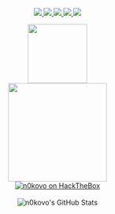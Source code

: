 <p align="center">
  <a href="https://infosec.exchange/@n0kovo">
    <img src="https://img.shields.io/mastodon/follow/109279768980598864?domain=https%3A%2F%2Finfosec.exchange&style=for-the-badge&label=%40n0kovo&logo=mastodon&logoColor=00AEFF&labelColor=black&color=7fff00">
  </a>
  <a href="http://keybase.io/n0kovo">
    <img src="https://img.shields.io/badge/n0kovo-0078D4?style=for-the-badge&logo=keybase&logoColor=00AEFF&labelColor=black&color=black">
  </a>
  <a href="https://matrix.to/#/@n0kovo:matrix.org">
    <img src="https://img.shields.io/badge/@n0kovo:matrix.org-0078D4?style=for-the-badge&logo=matrix&logoColor=00AEFF&labelColor=black&color=black">
  </a>
  <a href="https://app.hackthebox.com/users/13267">
    <img src="https://img.shields.io/badge/n0kovo-0078D4?style=for-the-badge&logo=Hackthebox&logoColor=00AEFF&labelColor=black&color=black">
  </a>
  <a href="mailto:n0kovo@riseup.net">
    <img src="https://img.shields.io/badge/n0kovo@riseup.net-0078D4?style=for-the-badge&logo=riseup&logoColor=00AEFF&labelColor=black&color=black">
  </a>
</p>
<p align="center">
  <img src="https://readme-typing-svg.demolab.com?font=Red+Hat+Mono&size=15&duration=400&color=00AEFF&vCenter=true&multiline=true&repeat=false&width=470&height=130&lines=d8b%C2%A0%C2%A0%C2%A0db%C2%A0%C2%A0.d88b.%C2%A0%C2%A0db%C2%A0%C2%A0%C2%A0dD%C2%A0%C2%A0.d88b.%C2%A0%C2%A0db%C2%A0%C2%A0%C2%A0%C2%A0db%C2%A0%C2%A0.d88b.%C2%A0%C2%A0;888o%C2%A0%C2%A088%C2%A0.8P%C2%A0%C2%A088.%C2%A088%C2%A0%2C8P'%C2%A0.8P%C2%A0%C2%A0Y8.%C2%A088%C2%A0%C2%A0%C2%A0%C2%A088%C2%A0.8P%C2%A0%C2%A0Y8.%C2%A0;88V8o%C2%A088%C2%A088%C2%A0%C2%A0d'88%C2%A088%2C8P%C2%A0%C2%A0%C2%A088%C2%A0%C2%A0%C2%A0%C2%A088%C2%A0Y8%C2%A0%C2%A0%C2%A0%C2%A08P%C2%A088%C2%A0%C2%A0%C2%A0%C2%A088%C2%A0;88%C2%A0V8o88%C2%A088%C2%A0d'%C2%A088%C2%A088%608b%C2%A0%C2%A0%C2%A088%C2%A0%C2%A0%C2%A0%C2%A088%C2%A0%608b%C2%A0%C2%A0d8'%C2%A088%C2%A0%C2%A0%C2%A0%C2%A088%C2%A0;88%C2%A0%C2%A0V888%C2%A0%6088%C2%A0%C2%A0d8'%C2%A088%C2%A0%6088.%C2%A0%608b%C2%A0%C2%A0d8'%C2%A0%C2%A0%608bd8'%C2%A0%C2%A0%608b%C2%A0%C2%A0d8'%C2%A0;VP%C2%A0%C2%A0%C2%A0V8P%C2%A0%C2%A0%60Y88P'%C2%A0%C2%A0YP%C2%A0%C2%A0%C2%A0YD%C2%A0%C2%A0%60Y88P'%C2%A0%C2%A0%C2%A0%C2%A0%C2%A0YP%C2%A0%C2%A0%C2%A0%C2%A0%C2%A0%60Y88P'%C2%A0%C2%A0" height="120px" />
  <br>
  <img src="https://readme-typing-svg.demolab.com?font=Press+Start+2P&size=8&duration=300&color=00AEFF&center=true&vCenter=true&multiline=true&repeat=false&width=540&height=180&lines=-------------------------------------------------------;%2F%2F+pentester+%2F%2F+CTF+player+%2F%2F+privacy+advocate+%2F%2F;-------------------------------------------------------;%2F%2F++python+dev+%2F%2F+antifascist+%2F%2F++Tor+relay+operator+%2F%2F;-------------------------------------------------------;%2F%2F+CCC+regular+%2F%2F+password+cracking+%2F%2F+web+scraping+%2F%2F;-------------------------------------------------------;%2F%2F+OSINT+%2F%2F+data+hoarding+%2F%2F+1312+%2F%2F;-------------------------------------------------------;%2F%2F+50+shades+of+grey+hat+%2F%2F;-------------------------------------------------------" height="200px" />
  <br>
  <a href="https://app.hackthebox.com/users/13267">
    <img align="center" src="https://www.hackthebox.com/badge/image/13267" alt="n0kovo on HackTheBox" />
  </a>
  <br>
  <br>
  <img align="center" src="https://github-readme-stats.vercel.app/api?username=n0kovo&show_icons=true&line_height=23&count_private=true&theme=github_dark&hide_rank=true&hide_title=true" alt="n0kovo's GitHub Stats" />
</p>
